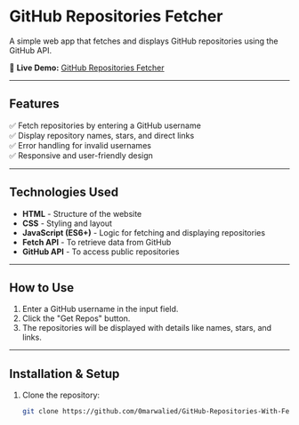 # GitHub Repositories Fetcher

A simple web app that fetches and displays GitHub repositories using the GitHub API.

🔗 **Live Demo:** [GitHub Repositories Fetcher](https://0marwalied.github.io/GitHub-Repositories-With-Fetch-API/)

---

## Features

✅ Fetch repositories by entering a GitHub username  
✅ Display repository names, stars, and direct links  
✅ Error handling for invalid usernames  
✅ Responsive and user-friendly design  

---

## Technologies Used

- **HTML** - Structure of the website  
- **CSS** - Styling and layout  
- **JavaScript (ES6+)** - Logic for fetching and displaying repositories  
- **Fetch API** - To retrieve data from GitHub  
- **GitHub API** - To access public repositories  

---

## How to Use

1. Enter a GitHub username in the input field.  
2. Click the "Get Repos" button.  
3. The repositories will be displayed with details like names, stars, and links.  

---

## Installation & Setup

1. Clone the repository:  
   ```sh
   git clone https://github.com/0marwalied/GitHub-Repositories-With-Fetch-API.git
